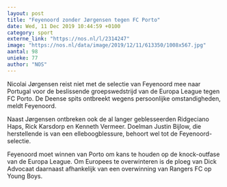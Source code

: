 ```yaml
---
layout: post
title: "Feyenoord zonder Jørgensen tegen FC Porto"
date: Wed, 11 Dec 2019 10:44:59 +0100
category: sport
externe_link: "https://nos.nl/l/2314247"
image: "https://nos.nl/data/image/2019/12/11/613350/1008x567.jpg"
aantal: 98
unieke: 77
author: "NOS"
---
```


<p>Nicolai Jørgensen reist niet met de selectie van Feyenoord mee naar Portugal voor de beslissende groepswedstrijd van de Europa League tegen FC Porto. De Deense spits ontbreekt wegens persoonlijke omstandigheden, meldt Feyenoord.</p>
<p>Naast Jørgensen ontbreken ook de al langer geblesseerden Ridgeciano Haps, Rick Karsdorp en Kenneth Vermeer. Doelman Justin Bijlow, die herstellende is van een elleboogblessure, behoort wel tot de Feyenoord-selectie.</p>
<p>Feyenoord moet winnen van Porto om kans te houden op de knock-outfase van de Europa League. Om Europees te overwinteren is de ploeg van Dick Advocaat daarnaast afhankelijk van een overwinning van Rangers FC op Young Boys.</p>
